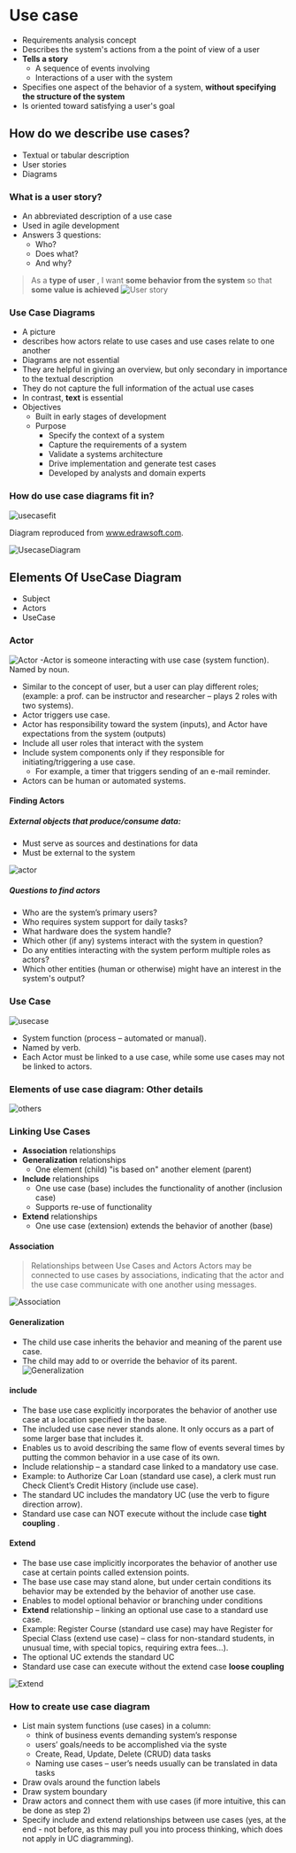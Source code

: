 # Use case
- Requirements analysis concept
- Describes the system's actions from a the point of view of a user
- **Tells a story**
	- A sequence of events involving
	- Interactions of a user with the system
- Specifies one aspect of the behavior of a system, **without specifying the structure of the system**
- Is oriented toward satisfying a user's goal

## How do we describe use cases?
- Textual or tabular description
- User stories
- Diagrams
### What is a user story?
- An abbreviated description of a use case
- Used in agile development
- Answers 3 questions:
	- Who?
	- Does what?
	- And why?
> As a  **type of user** , I want **some behavior from the system** so that **some value is achieved**
![User story](https://github.com/venu-shastri/ooad-uml-knowledge/blob/master/UseStory.JPG)


### Use Case Diagrams
- A picture
- describes how actors relate to use cases
and use cases relate to one another
- Diagrams are not essential
- They are helpful in giving an overview, but only secondary in importance to the textual description
- They do not capture the full information of the actual use cases
- In contrast, **text** is essential
- Objectives
	- Built in early stages of development
	- Purpose
		- Specify the context of a system
		- Capture the requirements of a system
		- Validate a systems architecture
		- Drive implementation and generate test cases
		- Developed by analysts and domain experts
### How do use case diagrams fit in?
![usecasefit](https://github.com/venu-shastri/ooad-uml-knowledge/blob/master/usecase-fit-in.JPG)

Diagram reproduced from www.edrawsoft.com.

![UsecaseDiagram](https://github.com/venu-shastri/ooad-uml-knowledge/blob/master/UseCaseDiagram.JPG)

## Elements Of UseCase Diagram
- Subject
- Actors
- UseCase

###  Actor

![Actor](https://github.com/venu-shastri/ooad-uml-knowledge/blob/master/Actor.JPG)
-Actor is someone interacting with use case (system function). Named by noun.
- Similar to the concept of user, but a user can play different roles; (example: a prof. can be instructor and researcher – plays 2 roles with two systems).
-  Actor triggers use case.
- Actor has responsibility toward the system (inputs), and Actor have expectations from the system (outputs) 
- Include all user roles that interact with the system
- Include system components only if they responsible for initiating/triggering a use case.
	- For example, a timer that triggers sending of an e-mail reminder.
- Actors can be human or automated systems.
#### Finding Actors
##### External objects that produce/consume data:
- Must serve as sources and destinations for data
- Must be external to the system

![actor](https://github.com/venu-shastri/ooad-uml-knowledge/blob/master/actors.JPG)

##### Questions to find actors
- Who are the system’s primary users?
- Who requires system support for daily tasks?
- What hardware does the system handle?
-  Which other (if any) systems interact with the system in question?
- Do any entities interacting with the system perform multiple roles as actors?
- Which other entities (human or otherwise) might have an interest in the system's output?

### Use Case
![usecase](https://github.com/venu-shastri/ooad-uml-knowledge/blob/master/usecase.JPG)
- System function (process – automated or manual).
- Named by verb.
- Each Actor must be linked to a use case, while some use cases may not be linked to actors.

### Elements of use case diagram: **Other details**

![others](https://github.com/venu-shastri/ooad-uml-knowledge/blob/master/usecaseotherelements.JPG)

### Linking Use Cases
- **Association** relationships
- **Generalization** relationships
	- One element (child) "is based on" another element (parent)
- **Include** relationships
	- One use case (base) includes the functionality of another (inclusion case)
	- Supports re-use of functionality
- **Extend** relationships
	- One use case (extension) extends the behavior of another (base)

#### Association
>Relationships between Use Cases and Actors
>Actors may be connected to use cases by associations, indicating that the actor and the use case communicate with one another using messages.

![Association](https://github.com/venu-shastri/ooad-uml-knowledge/blob/master/Association.png)

#### Generalization
- The child use case inherits the behavior and meaning of the
parent use case.
- The child may add to or override the behavior of its parent.
![Generalization](https://github.com/venu-shastri/ooad-uml-knowledge/blob/master/Generalization.png)

#### include
- The base use case explicitly incorporates the behavior of another use case at a location specified in the base.
- The included use case never stands alone. It only occurs as a part of some larger base that includes it.
- Enables us to avoid describing the same flow of events several times by putting the common behavior in a use case of its own.
- Include relationship – a standard case linked to a mandatory use case.
- Example: to Authorize Car Loan (standard use case), a clerk must run Check Client’s Credit History (include use case).
- The standard UC includes the mandatory UC (use the verb to figure direction arrow).
- Standard use case can NOT execute without the include case **tight coupling** .

#### Extend
- The base use case implicitly incorporates the behavior of another use case at certain points called extension points.
- The base use case may stand alone, but under certain conditions its behavior may be extended by the behavior of another use case.
- Enables to model optional behavior or branching under conditions
- **Extend** relationship – linking an optional use case to a standard use case.
- Example: Register Course (standard use case) may have Register for Special Class (extend use case) – class for non-standard students, in unusual time, with special topics, requiring extra fees…).
- The optional UC extends the standard UC
- Standard use case can execute without the extend case **loose coupling**

![Extend](https://github.com/venu-shastri/ooad-uml-knowledge/blob/master/extend.png)

### How to create use case diagram
- List main system functions (use cases) in a column:
	- think of business events demanding system’s response
	- users’ goals/needs to be accomplished via the syste
	-  Create, Read, Update, Delete (CRUD) data tasks
	- Naming use cases – user’s needs usually can be translated in data tasks
-  Draw ovals around the function labels
-  Draw system boundary
-  Draw actors and connect them with use cases (if more intuitive, this can be done as step 2)
-  Specify include and extend relationships between use cases (yes, at the end - not before, as this may pull you into process thinking, which does not apply in UC diagramming).
<!--stackedit_data:
eyJoaXN0b3J5IjpbLTMxMDI3OTg0Miw3MzU4MTc5NCw5OTI3Mj
MzMzMsLTM3MTUxNjgzOSw2NzYyNzE4OTQsMTI4NzAyMTgyMiwt
NTEwMjg4NzcxLDIxNDE3NDE3MjAsMzEwMDAyNTA0XX0=
-->